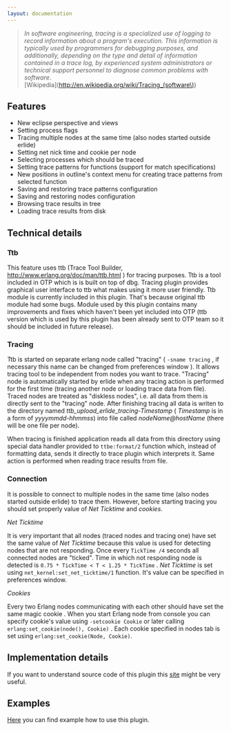 ```yaml
---
layout: documentation
---
```


> _In software engineering, tracing is a specialized use of logging to record information about a program's execution. This information is typically used by programmers for debugging purposes, and additionally, depending on the type and detail of information contained in a trace log, by experienced system administrators or technical support personnel to diagnose common problems with software_.  
[Wikipedia](http://en.wikipedia.org/wiki/Tracing_(software\))

## Features
* New eclipse perspective and views
* Setting process flags
* Tracing multiple nodes at the same time (also nodes started outside erlide)
* Setting net nick time and cookie per node
* Selecting processes which should be traced
* Setting trace patterns for functions (support for match specifications)
* New positions in outline's context menu for creating trace patterns from selected function
* Saving and restoring trace patterns configuration
* Saving and restoring nodes configuration
* Browsing trace results in tree
* Loading trace results from disk

## Technical details

### Ttb
This feature uses ttb (Trace Tool Builder, http://www.erlang.org/doc/man/ttb.html ) for tracing purposes. 
Ttb is a tool included in OTP which is is built on top of dbg. Tracing plugin provides graphical user interface to ttb what makes using it more user friendly. 
Ttb module is currently included in this plugin. That's because original ttb module had some bugs. Module used by this plugin contains many improvements and fixes which haven't been yet included into OTP (ttb version which is used by this plugin has been already sent to OTP team so it should be included in future release).

### Tracing
Ttb is started on separate erlang node called "tracing" ( `-sname tracing` , if necessary this name can be changed from preferences window ). It allows tracing tool to be independent from nodes you want to trace. "Tracing" node is automatically started by erlide when any tracing action is performed for the first time (tracing another node or loading trace data from file).
Traced nodes are treated as "diskless nodes", i.e. all data from them is directly sent to the "tracing" node. After finishing tracing all data is writen to the directory named _ttb_upload_erlide_tracing-Timestamp_ ( _Timestamp_ is in a form of _yyyymmdd-hhmmss_) into file called _nodeName@hostName_ (there will be one file per node).

When tracing is finished application reads all data from this directory using special data handler provided to `ttbe:format/2` function which, instead of formatting data, sends it directly to trace plugin which interprets it.
Same action is performed when reading trace results from file.

### Connection
It is possible to connect to multiple nodes in the same time (also nodes started outside erlide) to trace them. However, before starting tracing you should set properly value of _Net Ticktime_ and _cookies_.

_Net Ticktime_

It is very important that all nodes (traced nodes and tracing one) have set the same value of _Net Ticktime_ because this value is used for detecting nodes that are not responding.
Once every `TickTime /4` seconds all connected nodes are "ticked". Time in which not responding node is detected is `0.75 * TickTime < T < 1.25 * TickTime` .
_Net Ticktime_ is set using `net_kernel:set_net_ticktime/1` function. It's value can be specified in preferences window.

_Cookies_

Every two Erlang nodes communicating with each other should have set the same magic cookie . When you start Erlang node from console you can specify cookie's value using `-setcookie Cookie` or later calling `erlang:set_cookie(node(), Cookie)` .
Each cookie specified in nodes tab is set using `erlang:set_cookie(Node, Cookie)`.

## Implementation details
If you want to understand source code of this plugin this [site](tracing-plugin-implementation) might be very useful.

## Examples
[Here](Tracing-plugin-example) you can find example how to use this plugin.